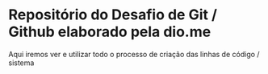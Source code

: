 # Repositório do Desafio de Git / Github elaborado pela dio.me
Aqui iremos ver e utilizar todo o processo de criação das linhas de código / sistema
